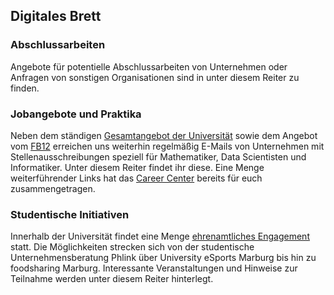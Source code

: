 ## Digitales Brett

### Abschlussarbeiten
Angebote für potentielle Abschlussarbeiten von Unternehmen oder Anfragen von sonstigen Organisationen sind in unter diesem Reiter zu finden.

### Jobangebote und Praktika
Neben dem ständigen [Gesamtangebot der Universität](https://uni-marburg.de/bAqty) sowie dem Angebot vom [FB12](https://uni-marburg.de/BNFzV) erreichen uns weiterhin regelmäßig E-Mails von Unternehmen mit Stellenausschreibungen speziell für Mathematiker, Data Scientisten und Informatiker. Unter diesem Reiter findet ihr diese. Eine Menge weiterführender Links hat das [Career Center](https://uni-marburg.de/ekKpc) bereits für euch zusammengetragen.

### Studentische Initiativen
Innerhalb der Universität findet eine Menge [ehrenamtliches Engagement](https://uni-marburg.de/V4GEa) statt. Die Möglichkeiten strecken sich von der studentische Unternehmensberatung Phlink über University eSports Marburg  bis hin zu foodsharing Marburg. Interessante Veranstaltungen und Hinweise zur Teilnahme werden unter diesem Reiter hinterlegt.
